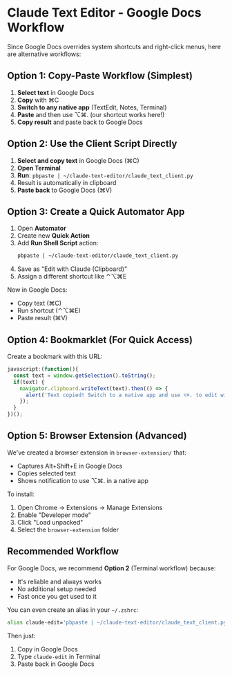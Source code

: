 # Claude Text Editor - Google Docs Workflow

Since Google Docs overrides system shortcuts and right-click menus, here are alternative workflows:

## Option 1: Copy-Paste Workflow (Simplest)

1. **Select text** in Google Docs
2. **Copy** with ⌘C
3. **Switch to any native app** (TextEdit, Notes, Terminal)
4. **Paste** and then use ⌥⌘. (our shortcut works here!)
5. **Copy result** and paste back to Google Docs

## Option 2: Use the Client Script Directly

1. **Select and copy text** in Google Docs (⌘C)
2. **Open Terminal**
3. **Run**: `pbpaste | ~/claude-text-editor/claude_text_client.py`
4. Result is automatically in clipboard
5. **Paste back** to Google Docs (⌘V)

## Option 3: Create a Quick Automator App

1. Open **Automator**
2. Create new **Quick Action**
3. Add **Run Shell Script** action:
   ```bash
   pbpaste | ~/claude-text-editor/claude_text_client.py
   ```
4. Save as "Edit with Claude (Clipboard)"
5. Assign a different shortcut like ⌃⌥⌘E

Now in Google Docs:
- Copy text (⌘C)
- Run shortcut (⌃⌥⌘E) 
- Paste result (⌘V)

## Option 4: Bookmarklet (For Quick Access)

Create a bookmark with this URL:
```javascript
javascript:(function(){
  const text = window.getSelection().toString();
  if(text) {
    navigator.clipboard.writeText(text).then(() => {
      alert('Text copied! Switch to a native app and use ⌥⌘. to edit with Claude');
    });
  }
})();
```

## Option 5: Browser Extension (Advanced)

We've created a browser extension in `browser-extension/` that:
- Captures Alt+Shift+E in Google Docs
- Copies selected text
- Shows notification to use ⌥⌘. in a native app

To install:
1. Open Chrome → Extensions → Manage Extensions
2. Enable "Developer mode"
3. Click "Load unpacked"
4. Select the `browser-extension` folder

## Recommended Workflow

For Google Docs, we recommend **Option 2** (Terminal workflow) because:
- It's reliable and always works
- No additional setup needed
- Fast once you get used to it

You can even create an alias in your `~/.zshrc`:
```bash
alias claude-edit='pbpaste | ~/claude-text-editor/claude_text_client.py'
```

Then just:
1. Copy in Google Docs
2. Type `claude-edit` in Terminal
3. Paste back in Google Docs